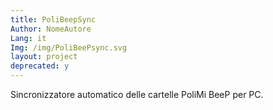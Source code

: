 ```yaml
---
title: PoliBeepSync
Author: NomeAutore
Lang: it
Img: /img/PoliBeePsync.svg
layout: project
deprecated: y
---
```

Sincronizzatore automatico delle cartelle PoliMi BeeP per PC.

